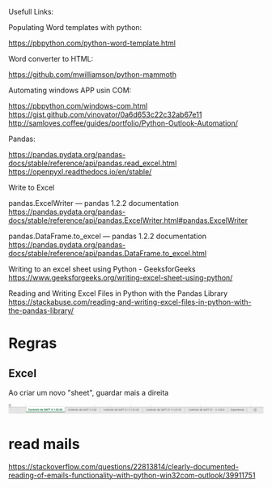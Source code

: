 Usefull Links:

Populating Word templates with python:

https://pbpython.com/python-word-template.html

Word converter to HTML:

https://github.com/mwilliamson/python-mammoth

Automating windows APP usin COM:

https://pbpython.com/windows-com.html
https://gist.github.com/vinovator/0a6d653c22c32ab67e11
http://samloves.coffee/guides/portfolio/Python-Outlook-Automation/

Pandas:

https://pandas.pydata.org/pandas-docs/stable/reference/api/pandas.read_excel.html
https://openpyxl.readthedocs.io/en/stable/


Write to Excel

pandas.ExcelWriter — pandas 1.2.2 documentation
https://pandas.pydata.org/pandas-docs/stable/reference/api/pandas.ExcelWriter.html#pandas.ExcelWriter

pandas.DataFrame.to_excel — pandas 1.2.2 documentation
https://pandas.pydata.org/pandas-docs/stable/reference/api/pandas.DataFrame.to_excel.html

Writing to an excel sheet using Python - GeeksforGeeks
https://www.geeksforgeeks.org/writing-excel-sheet-using-python/

Reading and Writing Excel Files in Python with the Pandas Library
https://stackabuse.com/reading-and-writing-excel-files-in-python-with-the-pandas-library/

# Regras

## Excel

Ao criar um novo "sheet", guardar mais a direita

![img.png](img.png)


# read mails
https://stackoverflow.com/questions/22813814/clearly-documented-reading-of-emails-functionality-with-python-win32com-outlook/39911751